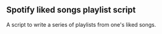 ## Spotify liked songs playlist script

A script to write a series of playlists from one's liked songs.